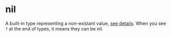 # nil  
A built-in type representing a non-existant value, [see details](https://www.lua.org/pil/2.1.html). When you see `?` at the end of types, it means they can be nil.  

